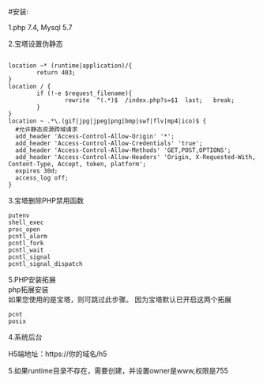 #安装:  
  
1.php 7.4, Mysql 5.7  
  
2.宝塔设置伪静态  

```

location ~* (runtime|application)/{
        return 403;
}
location / {
        if (!-e $request_filename){
                rewrite  ^(.*)$  /index.php?s=$1  last;   break;
        }
}
location ~ .*\.(gif|jpg|jpeg|png|bmp|swf|flv|mp4|ico)$ {
  #允许静态资源跨域请求
  add_header 'Access-Control-Allow-Origin' '*';
  add_header 'Access-Control-Allow-Credentials' 'true';
  add_header 'Access-Control-Allow-Methods' 'GET,POST,OPTIONS';
  add_header 'Access-Control-Allow-Headers' 'Origin, X-Requested-With, Content-Type, Accept, token, platform';
  expires 30d;
  access_log off;
}

```

3.宝塔删除PHP禁用函数  

```
putenv 
shell_exec 
proc_open 
pcntl_alarm 
pcntl_fork 
pcntl_wait 
pcntl_signal
pcntl_signal_dispatch
```
5.PHP安装拓展  
php拓展安装  
如果您使用的是宝塔，则可跳过此步骤。 因为宝塔默认已开启这两个拓展  
```
pcnt
posix
```


4.系统后台  

H5端地址：https://你的域名/h5  



5.如果runtime目录不存在，需要创建，并设置owner是www,权限是755  


